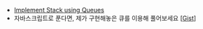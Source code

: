 - [Implement Stack using Queues](implement-stack-using-queues)
- 자바스크립트로 푼다면, 제가 구현해놓은 큐를 이용해 풀어보세요 [[Gist](https://gist.github.com/MaetDol/2f3914e032b00bb9a10f9206dfc9fb87)]
